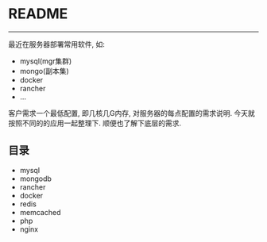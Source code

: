 # README

---

最近在服务器部署常用软件, 如:

* mysql(mgr集群)
* mongo(副本集)
* docker
* rancher
* ...

客户需求一个最低配置, 即几核几G内存, 对服务器的每点配置的需求说明. 今天就按照不同的的应用一起整理下. 顺便也了解下底层的需求.

## 目录

* mysql
* mongodb
* rancher
* docker
* redis
* memcached
* php
* nginx